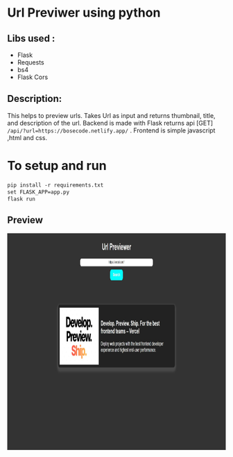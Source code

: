 # Url Previwer using python

## Libs used :

- Flask
- Requests
- bs4
- Flask Cors

## Description:

This helps to preview urls. Takes Url as input and returns thumbnail, title, and description of the url.
Backend is made with Flask returns api [GET] `/api/?url=https://bosecode.netlify.app/` .
Frontend is simple javascript ,html and css.

# To setup and run

```
pip install -r requirements.txt
set FLASK_APP=app.py
flask run

```

## Preview

<img src='url_preview.jpg' height='500' width='100%'>
